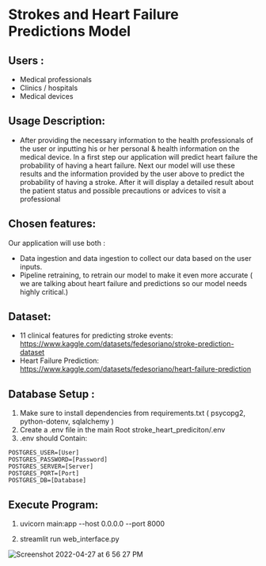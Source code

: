 # Strokes and Heart Failure Predictions Model

## Users :
* Medical professionals
* Clinics / hospitals
* Medical devices

## Usage Description:

* After providing the necessary information to the health professionals of the user or inputting his or her personal & health information on the medical device.
In a first step our application will predict heart failure the probability of having a heart failure.
Next our model will use these results and the information provided by the user above to predict the probability of having a stroke. 
After it will display a detailed result about the patient status and possible precautions or advices to visit a professional

## Chosen features:
Our application will use both :
* Data ingestion and data ingestion to collect our data based on the user inputs.
* Pipeline retraining,  to retrain our model to make it even more accurate ( we are talking about heart failure and predictions so our model needs highly critical.)


## Dataset: 
* 11 clinical features for predicting stroke events:
https://www.kaggle.com/datasets/fedesoriano/stroke-prediction-dataset
* Heart Failure Prediction:
https://www.kaggle.com/datasets/fedesoriano/heart-failure-prediction

## Database Setup :

1. Make sure to install dependencies from requirements.txt ( psycopg2, python-dotenv, sqlalchemy )
2. Create a .env file in the main Root stroke_heart_prediciton/.env
3. .env should Contain:
```
POSTGRES_USER=[User]
POSTGRES_PASSWORD=[Password]
POSTGRES_SERVER=[Server]
POSTGRES_PORT=[Port]
POSTGRES_DB=[Database]

```

## Execute Program:

1. uvicorn  main:app --host 0.0.0.0 --port 8000

2. streamlit run web_interface.py





![Screenshot 2022-04-27 at 6 56 27 PM](https://user-images.githubusercontent.com/49615833/165579996-2b784dfc-404d-40c8-99ee-c8ec92497faa.png)
